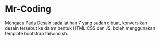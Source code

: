 # Mr-Coding
Mengacu Pada Desain pada latihan 7 yang sudah dibuat, konversikan desain tersebut ke dalam bentuk HTML CSS dan JS, boleh menggunakan template bootstrap tailwind sb. 
